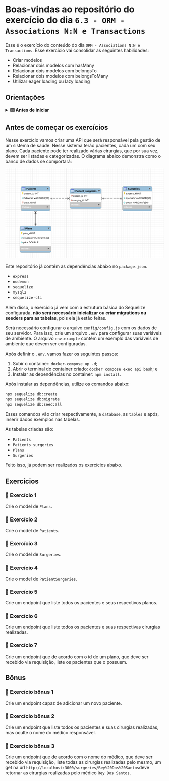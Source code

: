 # Boas-vindas ao repositório do exercício do dia `6.3 - ORM - Associations N:N e Transactions`

Esse é o exercício do conteúdo do dia `ORM - Associations N:N e Transactions`. Esse exercício vai consolidar as seguintes habilidades:

- Criar modelos
- Relacionar dois modelos com hasMany
- Relacionar dois modelos com belongsTo
- Relacionar dois modelos com belongsToMany
- Utilizar eager loading ou lazy loading

## Orientações

<details>
  <summary><strong> ⌨️ Antes de iniciar</strong></summary>

Crie um fork desse projeto e para isso siga esse [tutorial de como realizar um fork](https://guides.github.com/activities/forking/).

Após feito o fork, clone o repositório criado para o seu computador.

Vá para a branch master do seu projeto e execute o comando:

git branch

Mude para a branch sequelize-associations com o comando git checkout -b sequelize-associations. É nessa branch que você realizará a solução para o exercício.

Observe o que deve ser feito nas instruções.

Após a solução dos exercícios, abra um PR no seu repositório forkado e, se quiser, mergeie para a master, sinta-se a vontade!

**Atenção!** Quando for criar o PR você irá se deparar com essa tela:

![PR do exercício](images/example-pr.png)

É necessário realizar uma mudança. Clique no _base repository_ como na imagem abaixo:

![Mudando a base do repositório](images/change-base.png)

Mude para o seu repositório. Seu nome estará na frente do nome dele, por exemplo: `antonio/exercise-sequelize-associations`. Depois desse passo a página deve ficar assim:

![Após mudança](images/after-change.png)

Agora basta criar o PULL REQUEST clicando no botão `Create Pull Request`.

Para cada PR realize esse processo.

</details>

## Antes de começar os exercícios

Nesse exercício vamos criar uma API que será responsável pela gestão de um sistema de saúde. Nesse sistema terão pacientes, cada um com seu plano. Cada paciente pode ter realizado várias cirurgias, que por sua vez, devem ser listadas e categorizadas. O diagrama abaixo demonstra como o banco de dados se comportará:

![Diagrama](images/diagrama3.png)

Este repositório já contém as dependências abaixo no `package.json`.

- `express`
- `nodemon`
- `sequelize`
- `mysql2`
- `sequelize-cli`

Além disso, o exercício já vem com a estrutura básica do Sequelize configurada, **não será necessário inicializar ou criar migrations ou seeders para as tabelas**, pois ela já estão feitas.

Será necessário configurar o arquivo `config/config.js` com os dados de seu servidor. Para isso, crie um arquivo `.env` para configurar suas variáveis de ambiente. O arquivo `env.example` contém um exemplo das variáveis de ambiente que devem ser configuradas.

Após definir o `.env`, vamos fazer os seguintes passos:

1. Subir o container: `docker-compose up -d`;
2. Abrir o terminal do container criado: `docker compose exec api bash`; e
3. Instalar as dependências no container: `npm install`.

Após instalar as dependências, utilize os comandos abaixo:

```bash
npx sequelize db:create
npx sequelize db:migrate
npx sequelize db:seed:all
```

Esses comandos vão criar respectivamente, a `database`, as `tables` e após, inserir dados exemplos nas tabelas.

As tabelas criadas são:

- `Patients`
- `Patients_surgeries`
- `Plans`
- `Surgeries`

Feito isso, já podem ser realizados os exercícios abaixo.

## Exercícios

### 🚀 Exercício 1

Crie o model de `Plans`.

### 🚀 Exercício 2

Crie o model de `Patients`.

### 🚀 Exercício 3

Crie o model de `Surgeries`.

### 🚀 Exercício 4

Crie o model de `PatientSurgeries`.

### 🚀 Exercício 5

Crie um endpoint que liste todos os pacientes e seus respectivos planos.

### 🚀 Exercício 6

Crie um endpoint que liste todos os pacientes e suas respectivas cirurgias realizadas.

### 🚀 Exercício 7

Crie um endpoint que de acordo com o id de um plano, que deve ser recebido via requisição, liste os pacientes que o possuem.

## Bônus

### 🚀 Exercício bônus 1

Crie um endpoint capaz de adicionar um novo paciente.

### 🚀 Exercício bônus 2

Crie um endpoint que liste todos os pacientes e suas cirurgias realizadas, mas oculte o nome do médico responsável.

### 🚀 Exercício bônus 3

Crie um endpoint que de acordo com o nome do médico, que deve ser recebido via requisição, liste todas as cirurgias realizadas pelo mesmo, um get na url `http://localhost:3000/surgeries/Rey%20Dos%20Santos`deve retornar as cirurgias realizadas pelo médico `Rey Dos Santos`.
